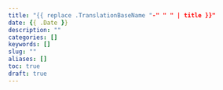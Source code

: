 ```yaml
---
title: "{{ replace .TranslationBaseName "-" " " | title }}"
date: {{ .Date }}
description: ""
categories: []
keywords: []
slug: ""
aliases: []
toc: true
draft: true
---
```

